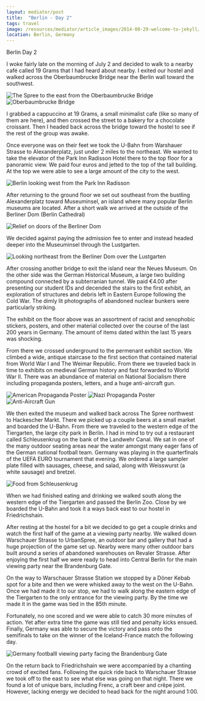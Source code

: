 ```yaml
---
layout: mediator/post
title:  "Berlin - Day 2"
tags: travel
image: /resources/mediator/article_images/2014-08-29-welcome-to-jekyll/desktop.jpg
location: Berlin, Germany
---
```


Berlin Day 2

I woke fairly late on the morning of July 2 and decided to walk to a nearby café called 19 Grams that I had heard about nearby. I exited our hostel and walked across the Oberbaumbrucke Bridge near the Berlin wall toward the southwest. 

![The Spree to the east from the Oberbaumbrucke Bridge]()
![Oberbaumbrucke Bridge]()

I grabbed a cappuccino at 19 Grams, a small minimalist cafe (like so many of them are here), and then crossed the street to a bakery for a chocolate croissant. Then I headed back across the bridge toward the hostel to see if the rest of the group was awake. 

Once everyone was on their feet we took the U-Bahn from Warshauer Strasse to Alexanderplatz, just under 2 miles to the northeast. We wanted to take the elevator of the Park Inn Radisson Hotel there to the top floor for a panoramic view. We paid four euros and jetted to the top of the tall building. At the top we were able to see a large amount of the city to the west.

![Berlin looking west from the Park Inn Radisson]()

After returning to the ground floor we set out southeast from the bustling Alexanderplatz toward Museuminsel, an island where many popular Berlin museums are located. After a short walk we arrived at the outside of the Berliner Dom (Berlin Cathedral)

![Relief on doors of the Berliner Dom]()

We decided against paying the admission fee to enter and instead headed deeper into the Museuminsel through the Lustgarten.

![Looking northeast from the Berliner Dom over the Lustgarten]()

After crossing another bridge to exit the island near the Neues Museum. On the other side was the German Historical Museum, a large two building compound connected by a subterranian tunnel. We paid €4.00 after presenting our student IDs and decended the stairs to the first exhibit, an exploration of structures and debris left in Eastern Europe following the Cold War. The dimly lit photographs of abandoned nuclear bunkers were particularly striking.

The exhibit on the floor above was an assortment of racist and xenophobic stickers, posters, and other material collected over the course of the last 200 years in Germany. The amount of items dated within the last 15 years was shocking.

From there we crossed underground to the permenant exhibit section. We climbed a wide, antique staircase to the first section that contained material from World War I and The Weimar Republic. From there we traveled back in time to exhibits on medieval German history and fast forwarded to World War II. There was an abundance of material on National Socialism there including propaganda posters, letters, and a huge anti-aircraft gun.

![American Propaganda Poster]()
![Nazi Propaganda Poster]()
![Anti-Aircraft Gun]()

We then exited the museum and walked back across The Spree northwest to Hackescher Markt. There we picked up a couple beers at a small market and boarded the U-Bahn. From there we traveled to the western edge of the Tiergarten, the large city park in Berlin. I had in mind to try out a restaurant called Schleusenkrug on the bank of the Landwehr Canal. We sat in one of the many outdoor seating areas near the water amongst many eager fans of the German national football team. Germany was playing in the quarterfinals of the UEFA EURO tournament that evening. We ordered a large sampler plate filled with sausages, cheese, and salad, along with Weisswurst (a white sausage) and bretzel. 

![Food from Schleusenkrug]()

When we had finished eating and drinking we walked south along the western edge of the Tiergarten and passed the Berlin Zoo. Close by we boarded the U-Bahn and took it a ways back east to our hostel in Friedrichshain. 

After resting at the hostel for a bit we decided to go get a couple drinks and watch the first half of the game at a viewing party nearby. We walked down Warschauer Strasse to UrbanSpree, an outdoor bar and gallery that had a huge projection of the game set up. Nearby were many other outdoor bars built around a series of abandoned warehouses on Revaler Strasse. After enjoying the first half we were ready to head into Central Berlin for the main viewing party near the Brandenburg Gate. 

On the way to Warschauer Strasse Station we stopped by a Döner Kebab spot for a bite and then we were whisked away to the west on the U-Bahn. Once we had made it to our stop, we had to walk along the eastern edge of the Tiergarten to the only entrance for the viewing party. By the time we made it in the game was tied in the 85th minute. 

Fortunately, no one scored and we were able to catch 30 more minutes of action. Yet after extra time the game was still tied and penalty kicks ensued. Finally, Germany was able to secure the victory and pass onto the semifinals to take on the winner of the Iceland-France match the following day.

![Germany footballl viewing party facing the Brandenburg Gate]()

On the return back to Friedrichshain we were accompanied by a chanting crowd of excited fans. Following the quick ride back to Warschauer Strasse we took off to the east to see what else was going on that night. There we found a lot of unique bars, including Frenc, a craft beer and crêpe joint. However, lacking energy we decided to head back for the night around 1:00. 




